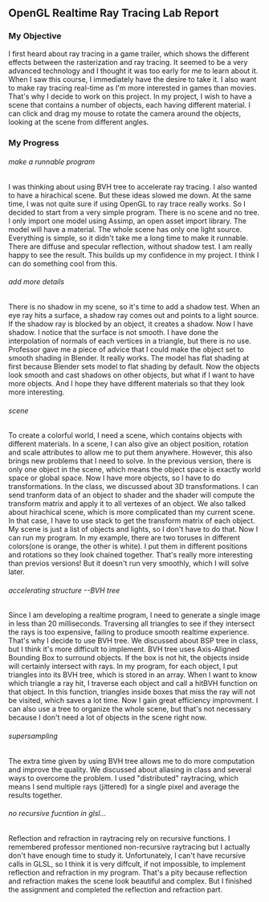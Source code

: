 ## OpenGL Realtime Ray Tracing Lab Report
### My Objective
I first heard about ray tracing in a game trailer, which shows the different effects between the rasterization and ray tracing. It seemed to be a very advanced technology and I thought it was too early for me to learn about it. When I saw this course, I immediately have the desire to take it. I also want to make ray tracing real-time as I'm more interested in games than movies. That's why I decide to work on this project.
In my project, I wish to have a scene that contains a number of objects, each having different material. I can click and drag my mouse to rotate the camera around the objects, looking at the scene from different angles.

### My Progress
###### make a runnable program
I was thinking about using BVH tree to accelerate ray tracing. I also wanted to have a hirachical scene. But these ideas slowed me down. At the same time, I was not quite sure if using OpenGL to ray trace really works. So I decided to start from a very simple program. There is no scene and no tree. I only import one model using Assimp, an open asset import library. The model will have a material. The whole scene has only one light source. Everything is simple, so it didn't take me a long time to make it runnable. There are diffuse and specular reflection, without shadow test. I am really happy to see the result. This builds up my confidence in my project. I think I can do something cool from this.

###### add more details
There is no shadow in my scene, so it's time to add a shadow test. When an eye ray hits a surface, a shadow ray comes out and points to a light source. If the shadow ray is blocked by an object, it creates a shadow. Now I have shadow. I notice that the surface is not smooth. I have done the interpolation of normals of each vertices in a triangle, but there is no use. Professor gave me a piece of advice that I could make the object set to smooth shading in Blender. It really works. The model has flat shading at first because Blender sets model to flat shading by default. Now the objects look smooth and cast shadows on other objects, but what if I want to have more objects. And I hope they have different materials so that they look more interesting.

###### scene
To create a colorful world, I need a scene, which contains objects with different materials. In a scene, I can also give an object position, rotation and scale attributes to allow me to put them anywhere. However, this also brings new problems that I need to solve. In the previous version, there is only one object in the scene, which means the object space is exactly world space or global space. Now I have more objects, so I have to do transformations. In the class, we discussed about 3D transformations. I can send tranform data of an object to shader and the shader will compute the transform matrix and apply it to all vertexes of an object. We also talked about hirachical scene, which is more complicated than my current scene. In that case, I have to use stack to get the transform matrix of each object. My scene is just a list of objects and lights, so I don't have to do that. 
Now I can run my program. In my example, there are two toruses in different colors(one is orange, the other is white). I put them in different positions and rotations so they look chained together. That's really more interesting than previos versions! But it doesn't run very smoothly, which I will solve later.

###### accelerating structure --BVH tree
Since I am developing a realtime program, I need to generate a single image in less than 20 milliseconds. Traversing all triangles to see if they intersect the rays is too expensive, failing to produce smooth realtime experience. That's why I decide to use BVH tree. We discussed about BSP tree in class, but I think it's more difficult to implement. BVH tree uses Axis-Aligned Bounding Box to surround objects. If the box is not hit, the objects inside will certainly intersect with rays. In my program, for each object, I put triangles into its BVH tree, which is stored in an array. When I want to know which triangle a ray hit, I traverse each object and call a hitBVH function on that object. In this function, triangles inside boxes that miss the ray will not be visited, which saves a lot time. Now I gain great efficiency improvment. I can also use a tree to organize the whole scene, but that's not necessary because I don't need a lot of objects in the scene right now.

###### supersampling
The extra time given by using BVH tree allows me to do more computation and improve the quality. We discussed about aliasing in class and several ways to overcome the problem. I used "distributed" raytracing, which means I send multiple rays (jittered) for a single pixel and average the results together. 

###### no recursive fucntion in glsl...
Reflection and refraction in raytracing rely on recursive functions. I remembered professor mentioned non-recursive raytracing but I actually don't have enough time to study it. Unfortunately, I can't have recursive calls in GLSL, so I think it is very diffcult, if not impossible, to implement reflection and refraction in my program. That's a pity because reflection and refraction makes the scene look beautiful and complex. But I finished the assignment and completed the reflection and refraction part.
